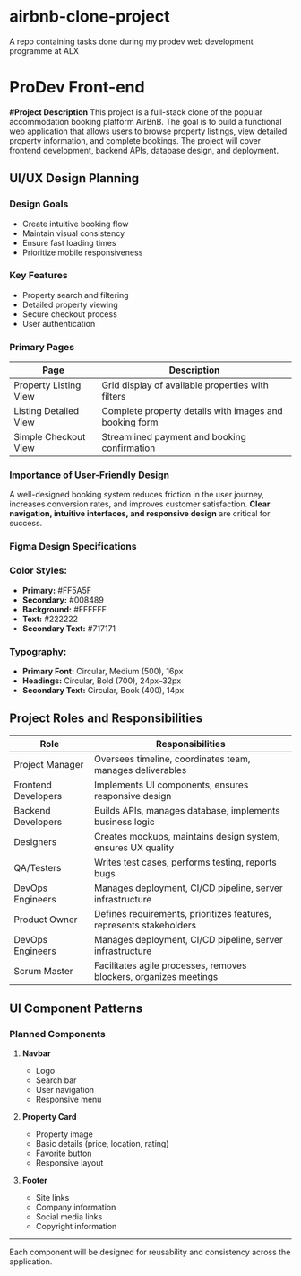# airbnb-clone-project
A repo containing tasks done during my prodev web development programme at ALX

# ProDev Front-end

**#Project Description**
This project is a full-stack clone of the popular accommodation booking platform AirBnB. The goal is to build a functional web application that allows users to browse property listings, view detailed property information, and complete bookings. The project will cover frontend development, backend APIs, database design, and deployment.


## UI/UX Design Planning

### Design Goals
- Create intuitive booking flow
- Maintain visual consistency
- Ensure fast loading times
- Prioritize mobile responsiveness

### Key Features
- Property search and filtering
- Detailed property viewing
- Secure checkout process
- User authentication

### Primary Pages

| Page                 | Description                                         |
|----------------------|-----------------------------------------------------|
| Property Listing View | Grid display of available properties with filters   |
| Listing Detailed View | Complete property details with images and booking form |
| Simple Checkout View  | Streamlined payment and booking confirmation        |

### Importance of User-Friendly Design
A well-designed booking system reduces friction in the user journey, increases conversion rates, and improves customer satisfaction. **Clear navigation, intuitive interfaces, and responsive design** are critical for success.

### Figma Design Specifications

### Color Styles:
- **Primary:** #FF5A5F  
- **Secondary:** #008489  
- **Background:** #FFFFFF  
- **Text:** #222222  
- **Secondary Text:** #717171  

### Typography:
- **Primary Font:** Circular, Medium (500), 16px  
- **Headings:** Circular, Bold (700), 24px–32px  
- **Secondary Text:** Circular, Book (400), 14px  

## Project Roles and Responsibilities

| Role               | Responsibilities                                                      |
|--------------------|-----------------------------------------------------------------------|
| Project Manager    | Oversees timeline, coordinates team, manages deliverables             |
| Frontend Developers| Implements UI components, ensures responsive design                   |
| Backend Developers | Builds APIs, manages database, implements business logic              |
| Designers          | Creates mockups, maintains design system, ensures UX quality          |
| QA/Testers         | Writes test cases, performs testing, reports bugs                     |
| DevOps Engineers   | Manages deployment, CI/CD pipeline, server infrastructure             |
| Product Owner      | Defines requirements, prioritizes features, represents stakeholders   |
| DevOps Engineers   | Manages deployment, CI/CD pipeline, server infrastructure             |
| Scrum Master       | Facilitates agile processes, removes blockers, organizes meetings     |

## UI Component Patterns

### Planned Components

1. **Navbar**
   - Logo
   - Search bar
   - User navigation
   - Responsive menu

2. **Property Card**
   - Property image
   - Basic details (price, location, rating)
   - Favorite button
   - Responsive layout

3. **Footer**
   - Site links
   - Company information
   - Social media links
   - Copyright information

---

Each component will be designed for reusability and consistency across the application.

